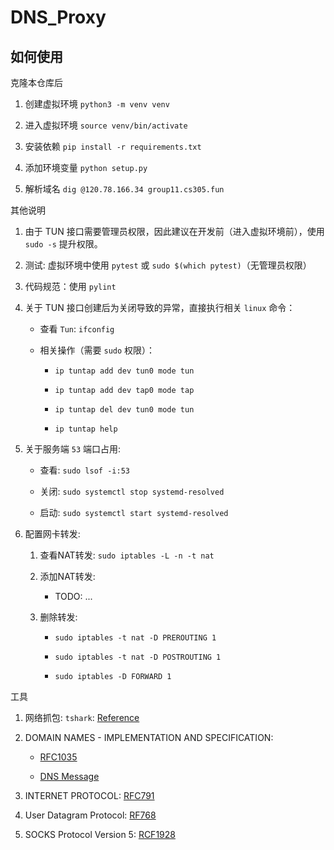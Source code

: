 # DNS_Proxy

## 如何使用

克隆本仓库后

1. 创建虚拟环境 `python3 -m venv venv`

2. 进入虚拟环境 `source venv/bin/activate`

2. 安装依赖 `pip install -r requirements.txt` 

3. 添加环境变量 `python setup.py`

4. 解析域名 `dig @120.78.166.34 group11.cs305.fun`

其他说明

1. 由于 TUN 接口需要管理员权限，因此建议在开发前（进入虚拟环境前），使用 `sudo -s` 提升权限。

2. 测试: 虚拟环境中使用 `pytest` 或 `sudo $(which pytest)`（无管理员权限）

3. 代码规范：使用 `pylint`

4. 关于 TUN 接口创建后为关闭导致的异常，直接执行相关 `linux` 命令：

    - 查看 `Tun`: `ifconfig`

    - 相关操作（需要 `sudo` 权限）：

        - `ip tuntap add dev tun0 mode tun`
        
        - `ip tuntap add dev tap0 mode tap`

        - `ip tuntap del dev tun0 mode tun`

        - `ip tuntap help`

5. 关于服务端 `53` 端口占用:
    
    - 查看: `sudo lsof -i:53`

    - 关闭: `sudo systemctl stop systemd-resolved`

    - 启动: `sudo systemctl start systemd-resolved`

6. 配置网卡转发:

    1. 查看NAT转发: `sudo iptables -L -n -t nat`

    2. 添加NAT转发:

        - TODO: ...

    3. 删除转发: 
        
        - `sudo iptables -t nat -D PREROUTING 1`

        - `sudo iptables -t nat -D POSTROUTING 1`

        - `sudo iptables -D FORWARD 1`

工具

1. 网络抓包: `tshark`: [Reference](https://kaimingwan.com/post/ji-chu-zhi-shi/wang-luo/shi-yong-tsharkzai-ming-ling-xing-jin-xing-wang-luo-zhua-bao)

2. DOMAIN NAMES - IMPLEMENTATION AND SPECIFICATION:

    - [RFC1035](https://tools.ietf.org/html/rfc1035)

    - [DNS Message](http://www-inf.int-evry.fr/~hennequi/CoursDNS/NOTES-COURS_eng/msg.html)
3. INTERNET PROTOCOL: [RFC791](https://tools.ietf.org/html/rfc791)

4. User Datagram Protocol: [RF768](https://tools.ietf.org/html/rfc768)

5. SOCKS Protocol Version 5: [RCF1928](https://tools.ietf.org/html/rfc1928)
